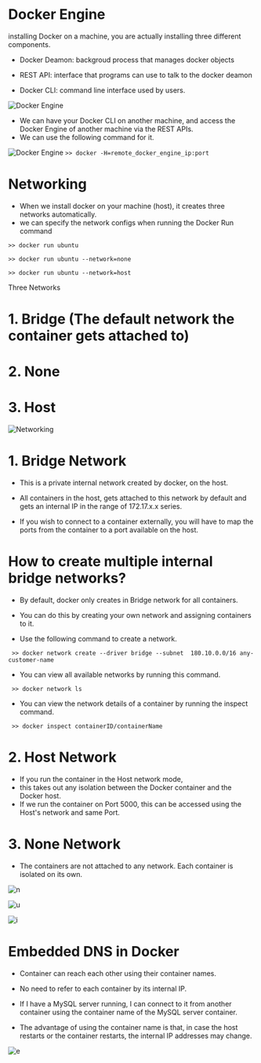 # Docker Engine 

installing Docker on a machine, you are actually installing three different components. 

- Docker Deamon: backgroud process that manages docker objects 

- REST API: interface that programs can use to talk to the docker deamon

- Docker CLI: command line interface used by users.

![Docker Engine](https://static.wixstatic.com/media/1cd646_81d6c571c7d546b7a694fb7f423c3cd4~mv2.png/v1/fill/w_350,h_265,al_c,q_85,usm_0.66_1.00_0.01,enc_auto/1cd646_81d6c571c7d546b7a694fb7f423c3cd4~mv2.png)
- We can have your Docker CLI on another machine, and access the Docker Engine of another machine via the REST APIs. 
- We can use the following command for it.

![Docker Engine](https://static.wixstatic.com/media/1cd646_7a5932460f2d47f6a4ea872dc9a6471f~mv2.png/v1/fill/w_740,h_287,al_c,q_85,usm_0.66_1.00_0.01,enc_auto/1cd646_7a5932460f2d47f6a4ea872dc9a6471f~mv2.png)
``` >> docker -H=remote_docker_engine_ip:port ```



# Networking 

- When we install docker on your machine (host), it creates three networks automatically.
- we can specify the network configs when running the Docker Run command

``` >> docker run ubuntu ```

``` >> docker run ubuntu --network=none ```

``` >> docker run ubuntu --network=host ```

Three Networks 

# 1. Bridge (The default network the container gets attached to)

# 2. None

# 3. Host

![Networking](https://static.wixstatic.com/media/1cd646_19d00bdb9f3c48a38147a9a61fd35678~mv2.jpg/v1/fill/w_740,h_480,al_c,q_80,usm_0.66_1.00_0.01,enc_auto/1cd646_19d00bdb9f3c48a38147a9a61fd35678~mv2.jpg)

# 1. Bridge Network

- This is a private internal network created by docker, on the host.
-  All containers in the host, gets attached to this network by default and gets an internal IP in the range of 172.17.x.x series. 


- If you wish to connect to a container externally, you will have to map the ports from the container to a port available on the host. 


# How to create multiple internal bridge networks?


- By default, docker only creates in Bridge network for all containers.
- You can do this by creating your own network and assigning containers to it.


- Use the following command to create a network.

```  >> docker network create --driver bridge --subnet  180.10.0.0/16 any-customer-name ```

- You can view all available networks by running this command.

```  >> docker network ls ```

- You can view the network details of a container by running the inspect command.

```  >> docker inspect containerID/containerName ```

# 2. Host Network

- If you run the container in the Host network mode,
- this takes out any isolation between the Docker container and the Docker host.
-  If we run the container on Port 5000, this can be accessed using the Host's network and same Port.


# 3. None Network

- The containers are not attached to any network. Each container is isolated on its own.


![n](https://github.com/Bhavana851/Docker-Practice/assets/153347669/dc0d7070-6de3-4767-8638-06d05753680e)


![u](https://github.com/Bhavana851/Docker-Practice/assets/153347669/85d08f0f-2dbe-49e0-9ff1-0fea9b556bf3)

![i](https://github.com/Bhavana851/Docker-Practice/assets/153347669/1963e6e1-aae6-4aa8-8633-808b027c7e34)



# Embedded DNS in Docker

- Container can reach each other using their container names.
- No need to refer to each container by its internal IP.
- If I have a MySQL server running, I can connect to it from another container using the container name of the MySQL server container. 


- The advantage of using the container name is that, 
  in case the host restarts or the container restarts, the internal IP addresses may change.


![e](https://github.com/Bhavana851/Docker-Practice/assets/153347669/51664030-3138-4f0d-94dc-d97cc685b8ca)
















